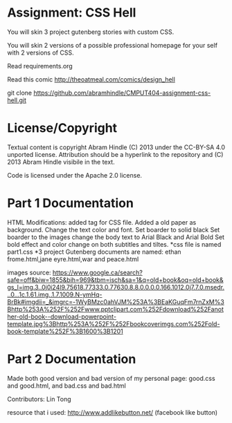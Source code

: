 Assignment: CSS Hell
====================

You will skin 3 project gutenberg stories with custom CSS.

You will skin 2 versions of a possible professional homepage for your
self with 2 versions of CSS.

Read requirements.org

Read this comic http://theoatmeal.com/comics/design_hell

git clone https://github.com/abramhindle/CMPUT404-assignment-css-hell.git

License/Copyright
=================

Textual content is copyright Abram Hindle (C) 2013 under the CC-BY-SA
4.0 unported license. Attribution should be a hyperlink to the
repository and (C) 2013 Abram Hindle visibile in the text.

Code is licensed under the Apache 2.0 license.

Part 1 Documentation
================
HTML Modifications: added tag for CSS file.
Added a old paper as background.
Change the text color and font.
Set boarder to solid black
Set boarder to the images
change the body text to Arial Black and Arial Bold
Set bold effect and color change on both subtitles and tiltes.
*css file is named part1.css 
*3 project Gutenberg documents are named: ethan frome.html,jane eyre.html,war and peace.html

images source:
https://www.google.ca/search?safe=off&biw=1855&bih=969&tbm=isch&sa=1&q=old+book&oq=old+book&gs_l=img.3..0j0i24l9.75618.77333.0.77630.8.8.0.0.0.0.166.1012.0j7.7.0.msedr...0...1c.1.61.img..1.7.1009.N-ymHq-BrBk#imgdii=_&imgrc=-1WyBMzc0ahVJM%253A%3BEaKGuqFm7rnZxM%3Bhttp%253A%252F%252Fwww.pptclipart.com%252Fdownload%252Fanother-old-book--download-powerpoint-template.jpg%3Bhttp%253A%252F%252Fbookcoverimgs.com%252Fold-book-template%252F%3B1600%3B1201

Part 2 Documentation
================
Made both good version and bad version of my personal page: good.css and good.html, and bad.css and bad.html

Contributors: Lin Tong

resource that i used:
http://www.addlikebutton.net/ (facebook like button)

